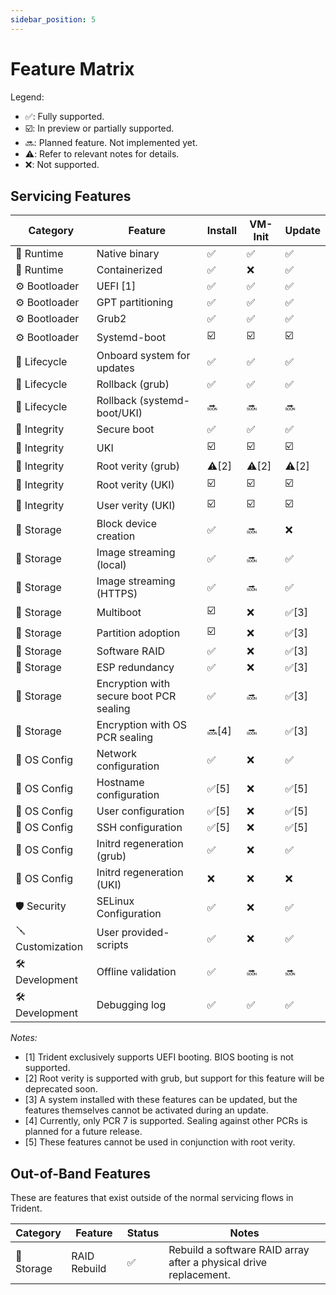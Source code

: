 ```yaml
---
sidebar_position: 5
---
```


# Feature Matrix

Legend:

- ✅: Fully supported.
- ☑️: In preview or partially supported.
- 🔜: Planned feature. Not implemented yet.
- ⚠️: Refer to relevant notes for details.
- ❌: Not supported.

## Servicing Features

| Category        | Feature                                 | Install | VM-Init | Update |
| --------------- | --------------------------------------- | ------- | ------- | ------ |
| 🚀 Runtime       | Native binary                           | ✅       | ✅       | ✅      |
| 🚀 Runtime       | Containerized                           | ✅       | ❌       | ✅      |
| ⚙️ Bootloader    | UEFI [1]                                | ✅       | ✅       | ✅      |
| ⚙️ Bootloader    | GPT partitioning                        | ✅       | ✅       | ✅      |
| ⚙️ Bootloader    | Grub2                                   | ✅       | ✅       | ✅      |
| ⚙️ Bootloader    | Systemd-boot                            | ☑️       | ☑️       | ☑️      |
| 🔄 Lifecycle     | Onboard system for updates              | ✅       | ✅       | ✅      |
| 🔄 Lifecycle     | Rollback (grub)                         | ✅       | ✅       | ✅      |
| 🔄 Lifecycle     | Rollback (systemd-boot/UKI)             | 🔜       | 🔜       | 🔜      |
| 🔏 Integrity     | Secure boot                             | ✅       | ✅       | ✅      |
| 🔏 Integrity     | UKI                                     | ☑️       | ☑️       | ☑️      |
| 🔏 Integrity     | Root verity (grub)                      | ⚠️[2]    | ⚠️[2]    | ⚠️[2]   |
| 🔏 Integrity     | Root verity (UKI)                       | ☑️       | ☑️       | ☑️      |
| 🔏 Integrity     | User verity (UKI)                       | ☑️       | ☑️       | ☑️      |
| 💽 Storage       | Block device creation                   | ✅       | 🔜       | ❌      |
| 💽 Storage       | Image streaming (local)                 | ✅       | 🔜       | ✅      |
| 💽 Storage       | Image streaming (HTTPS)                 | ✅       | 🔜       | ✅      |
| 💽 Storage       | Multiboot                               | ☑️       | ❌       | ✅[3]   |
| 💽 Storage       | Partition adoption                      | ☑️       | ❌       | ✅[3]   |
| 💽 Storage       | Software RAID                           | ✅       | ❌       | ✅[3]   |
| 💽 Storage       | ESP redundancy                          | ✅       | ❌       | ✅[3]   |
| 💽 Storage       | Encryption with secure boot PCR sealing | ✅       | 🔜       | ✅[3]   |
| 💽 Storage       | Encryption with OS PCR sealing          | 🔜[4]    | 🔜       | ✅[3]   |
| 📝 OS Config     | Network configuration                   | ✅       | ❌       | ✅      |
| 📝 OS Config     | Hostname configuration                  | ✅[5]    | ❌       | ✅[5]   |
| 📝 OS Config     | User configuration                      | ✅[5]    | ❌       | ✅[5]   |
| 📝 OS Config     | SSH configuration                       | ✅[5]    | ❌       | ✅[5]   |
| 📝 OS Config     | Initrd regeneration (grub)              | ✅       | ❌       | ✅      |
| 📝 OS Config     | Initrd regeneration (UKI)               | ❌       | ❌       | ❌      |
| 🛡️ Security      | SELinux Configuration                   | ✅       | ❌       | ✅      |
| 🪛 Customization | User provided-scripts                   | ✅       | ❌       | ✅      |
| 🛠️ Development   | Offline validation                      | ✅       | 🔜       | 🔜      |
| 🛠️ Development   | Debugging log                           | ✅       | ✅       | ✅      |

_Notes:_

- [1] Trident exclusively supports UEFI booting. BIOS booting is not supported.
- [2] Root verity is supported with grub, but support for this feature
  will be deprecated soon.
- [3] A system installed with these features can be updated, but the features
  themselves cannot be activated during an update.
- [4] Currently, only PCR 7 is supported. Sealing against other PCRs is
  planned for a future release.
- [5] These features cannot be used in conjunction with root verity.

## Out-of-Band Features

These are features that exist outside of the normal servicing flows in Trident.

| Category  | Feature      | Status | Notes                                                             |
| --------- | ------------ | ------ | ----------------------------------------------------------------- |
| 💽 Storage | RAID Rebuild | ✅      | Rebuild a software RAID array after a physical drive replacement. |